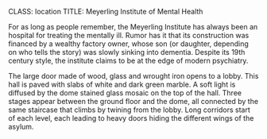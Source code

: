 CLASS: location
TITLE: Meyerling Institute of Mental Health

For as long as people remember, the Meyerling Institute has always been
an hospital for treating the mentally ill. Rumor has it that its
construction was financed by a wealthy factory owner, whose son (or
daughter, depending on who tells the story) was slowly sinking into
dementia. Despite its 19th century style, the institute claims to be at
the edge of modern psychiatry.

The large door made of wood, glass and wrought iron opens to a lobby.
This hall is paved with slabs of white and dark green marble. A soft
light is diffused by the dome stained glass mosaic on the top of the
hall. Three stages appear between the ground floor and the dome, all
connected by the same staircase that climbs by twining from the lobby.
Long corridors start of each level, each leading to heavy doors hiding
the different wings of the asylum.


